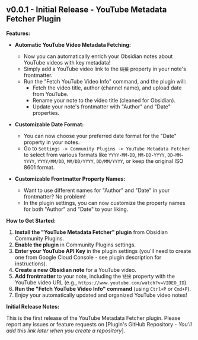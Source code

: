 ## v0.0.1 - Initial Release - YouTube Metadata Fetcher Plugin

**Features:**

*   **Automatic YouTube Video Metadata Fetching:**
    *   Now you can automatically enrich your Obsidian notes about YouTube videos with key metadata!
    *   Simply add a YouTube video link to the `链接` property in your note's frontmatter.
    *   Run the "Fetch YouTube Video Info" command, and the plugin will:
        *   Fetch the video title, author (channel name), and upload date from YouTube.
        *   Rename your note to the video title (cleaned for Obsidian).
        *   Update your note's frontmatter with "Author" and "Date" properties.

*   **Customizable Date Format:**
    *   You can now choose your preferred date format for the "Date" property in your notes.
    *   Go to `Settings -> Community Plugins -> YouTube Metadata Fetcher` to select from various formats like `YYYY-MM-DD`, `MM-DD-YYYY`, `DD-MM-YYYY`, `YYYY/MM/DD`, `MM/DD/YYYY`, `DD/MM/YYYY`, or keep the original ISO 8601 format.

*   **Customizable Frontmatter Property Names:**
    *   Want to use different names for "Author" and "Date" in your frontmatter? No problem!
    *   In the plugin settings, you can now customize the property names for both "Author" and "Date" to your liking.

**How to Get Started:**

1.  **Install the "YouTube Metadata Fetcher" plugin** from Obsidian Community Plugins.
2.  **Enable the plugin** in Community Plugins settings.
3.  **Enter your YouTube API Key** in the plugin settings (you'll need to create one from Google Cloud Console - see plugin description for instructions).
4.  **Create a new Obsidian note** for a YouTube video.
5.  **Add frontmatter** to your note, including the `链接` property with the YouTube video URL (e.g., `https://www.youtube.com/watch?v=VIDEO_ID`).
6.  **Run the "Fetch YouTube Video Info" command** (using `Ctrl+P` or `Cmd+P`).
7.  Enjoy your automatically updated and organized YouTube video notes!

**Initial Release Notes:**

This is the first release of the YouTube Metadata Fetcher plugin.  Please report any issues or feature requests on [Plugin's GitHub Repository -  *You'll add this link later when you create a repository*].
